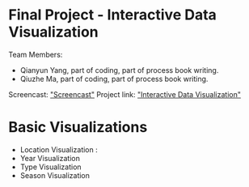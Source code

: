 Final Project - Interactive Data Visualization  
===
Team Members:
- Qianyun Yang, part of coding, part of process book writing.
- Qiuzhe Ma, part of coding, part of process book writing.

Screencast: ["Screencast"](http://qiuzhema.github.io/DataVisFinal/Screencast.webm)
Project link: ["Interactive Data Visualization"](http://qiuzhema.github.io/DataVisFinal/573final.html)

Basic Visualizations
===
- Location Visualization : 
- Year Visualization
- Type Visualization
- Season Visualization

